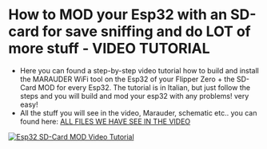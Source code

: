 # How to MOD your Esp32 with an SD-card for save sniffing and do LOT of more stuff - VIDEO TUTORIAL

- Here you can found a step-by-step video tutorial how to build and install the MARAUDER WiFi tool on the Esp32 of your Flipper Zero + the SD-Card MOD for every Esp32.
The tutorial is in Italian, but just follow the steps and you will build and mod your esp32 with any problems! very easy!
- All the stuff you will see in the video, Marauder, schematic etc.. you can found here: [ALL FILES WE HAVE SEE IN THE VIDEO](https://drive.google.com/file/d/102p5x7IxbQaObXBlF5zOO3CmFcObnPfB/view)

[![Esp32 SD-Card MOD Video Tutorial](https://img.youtube.com/vi/MBandRYF6MI/0.jpg)](https://www.youtube.com/watch?v=MBandRYF6MI)

